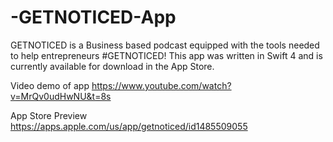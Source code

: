 # -GETNOTICED-App
GETNOTICED is a Business based podcast equipped with the tools needed to help entrepreneurs #GETNOTICED! This app was written in Swift 4 and is currently available for download in the App Store.

Video demo of app https://www.youtube.com/watch?v=MrQv0udHwNU&t=8s

App Store Preview https://apps.apple.com/us/app/getnoticed/id1485509055
